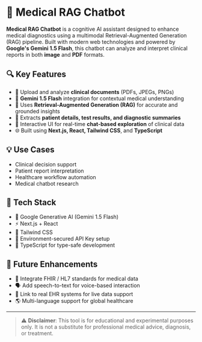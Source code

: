 # 🧠 Medical RAG Chatbot

**Medical RAG Chatbot** is a cognitive AI assistant designed to enhance medical diagnostics using a multimodal Retrieval-Augmented Generation (RAG) pipeline. Built with modern web technologies and powered by **Google's Gemini 1.5 Flash**, this chatbot can analyze and interpret clinical reports in both **image** and **PDF** formats.

## 🔍 Key Features

- 📄 Upload and analyze **clinical documents** (PDFs, JPEGs, PNGs)
- 🧠 **Gemini 1.5 Flash** integration for contextual medical understanding
- 🔁 Uses **Retrieval-Augmented Generation (RAG)** for accurate and grounded insights
- 🧾 Extracts **patient details, test results, and diagnostic summaries**
- 💬 Interactive UI for real-time **chat-based exploration** of clinical data
- 🌐 Built using **Next.js, React, Tailwind CSS**, and **TypeScript**

## 💡 Use Cases

- Clinical decision support
- Patient report interpretation
- Healthcare workflow automation
- Medical chatbot research

## 🧰 Tech Stack

- 🌟 Google Generative AI (Gemini 1.5 Flash)
- ⚡ Next.js + React
- 💅 Tailwind CSS
- 🔐 Environment-secured API Key setup
- 🧪 TypeScript for type-safe development

## 🚀 Future Enhancements

- 🧬 Integrate FHIR / HL7 standards for medical data
- 🗣️ Add speech-to-text for voice-based interaction
- 🏥 Link to real EHR systems for live data support
- 🌎 Multi-language support for global healthcare

---

> ⚠️ **Disclaimer**: This tool is for educational and experimental purposes only. It is not a substitute for professional medical advice, diagnosis, or treatment.
